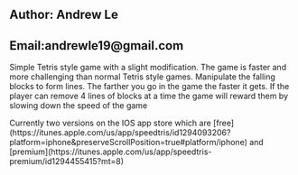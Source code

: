 <h2>Author: Andrew Le</h2>
<h2>Email:andrewle19@gmail.com</h2>
<p>Simple Tetris style game with a slight modification. The game is faster and more challenging than normal Tetris style games. Manipulate the falling blocks to form lines. The farther you go in the game the faster it gets. If the player can remove 4 lines of blocks at a time the game will reward them by slowing down the speed of the game</p>
Currently two versions on the IOS app store which are
[free](https://itunes.apple.com/us/app/speedtris/id1294093206?platform=iphone&preserveScrollPosition=true#platform/iphone)
and
[premium](https://itunes.apple.com/us/app/speedtris-premium/id1294455415?mt=8)


